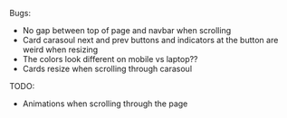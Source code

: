 Bugs:

- No gap between top of page and navbar when scrolling
- Card carasoul next and prev buttons and indicators at the button are weird when resizing
- The colors look different on mobile vs laptop??
- Cards resize when scrolling through carasoul

TODO:

- Animations when scrolling through the page
